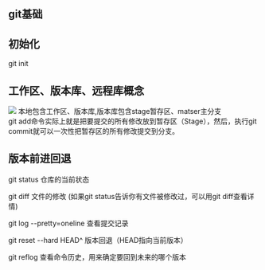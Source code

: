 ## git基础

## 初始化
git init 

## 工作区、版本库、远程库概念
![](https://www.liaoxuefeng.com/files/attachments/919020037470528/0)
本地包含工作区、版本库,版本库包含stage暂存区、matser主分支       
git add命令实际上就是把要提交的所有修改放到暂存区（Stage），然后，执行git commit就可以一次性把暂存区的所有修改提交到分支。

## 版本前进回退
git status 仓库的当前状态  

git diff   文件的修改 (如果git status告诉你有文件被修改过，可以用git diff查看详情)

git log --pretty=oneline 查看提交记录  

git reset --hard HEAD^  版本回退（HEAD指向当前版本）

git reflog 查看命令历史，用来确定要回到未来的哪个版本   


